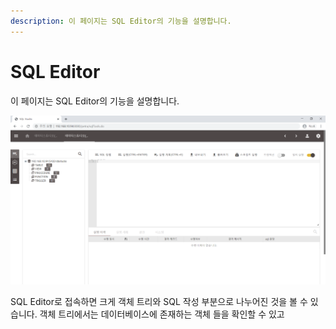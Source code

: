 ```yaml
---
description: 이 페이지는 SQL Editor의 기능을 설명합니다.
---
```


# SQL Editor

 이 페이지는 SQL Editor의 기능을 설명합니다. 

![SQL Editor &#xBA54;&#xC778; &#xD654;&#xBA74;](../.gitbook/assets/image%20%289%29.png)

  SQL Editor로 접속하면 크게 객체 트리와 SQL 작성 부분으로 나누어진 것을 볼 수 있습니다. 객체 트리에서는 데이터베이스에 존재하는 객체 들을 확인할 수 있고 



